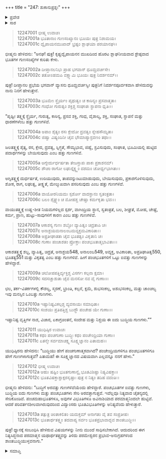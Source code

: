+++
title = "247: ಶುಕಾನುಪ್ರಶ್ನಃ"
+++

<details><summary>ಪ್ರವೇಶ</summary>


।।   ಓಂ ಓಂ ನಮೋ ನಾರಾಯಣಾಯ।।   ಶ್ರೀ ವೇದವ್ಯಾಸಾಯ ನಮಃ ।।

ಶ್ರೀ ಕೃಷ್ಣದ್ವೈಪಾಯನ ವೇದವ್ಯಾಸ ವಿರಚಿತ  

**ಶ್ರೀ ಮಹಾಭಾರತ**

**ಶಾಂತಿ ಪರ್ವ**

**ಮೋಕ್ಷಧರ್ಮ ಪರ್ವ**

**ಅಧ್ಯಾಯ 247**


</details>

<details><summary>ಸಾರ</summary>

ಪಂಚಭೂತಗಳು, ಮನಸ್ಸು ಮತ್ತು ಬುದ್ಧಿಯ ಗುಣಗಳ ವರ್ಣನೆ (1-13).


</details>

> 12247001 ಭೀಷ್ಮ ಉವಾಚ।  
12247001a ಭೂತಾನಾಂ ಗುಣಸಂಖ್ಯಾನಂ ಭೂಯಃ ಪುತ್ರ ನಿಶಾಮಯ।  
12247001c ದ್ವೈಪಾಯನಮುಖಾದ್ ಭ್ರಷ್ಟಂ ಶ್ಲಾಘಯಾ ಪರಯಾನಘ।।

ಭೀಷ್ಮನು ಹೇಳಿದನು: “ಅನಘ! ಪುತ್ರ! ಕೃಷ್ಣದ್ವೈಪಾಯನನ ಮುಖದಿಂದ ಹೊರಟ ಶ್ಲಾಘನೀಯವಾದ ಶ್ರೇಷ್ಠವಾದ ಭೂತಗಳ ಗುಣಸಂಖ್ಯೆಗಳ ಕುರಿತು ಕೇಳು.

> 12247002a ದೀಪ್ತಾನಲನಿಭಃ ಪ್ರಾಹ ಭಗವಾನ್ ಧೂಮ್ರವರ್ಚಸೇ।  
12247002c ತತೋಽಹಮಪಿ ವಕ್ಷ್ಯಾಮಿ ಭೂಯಃ ಪುತ್ರ ನಿದರ್ಶನಮ್।।

ಪುತ್ರ! ದೀಪ್ತಾನಲ ಪ್ರಭೆಯ ಭಗವಾನ್ ವ್ಯಾಸನು ಧೂಮ್ರವರ್ಚಸ್ವೀ ಪುತ್ರನಿಗೆ ನಿದರ್ಶನಪೂರ್ವಕವಾಗಿ ಹೇಳಿದುದನ್ನು ನಾನು ನಿನಗೆ ಹೇಳುತ್ತೇನೆ.

> 12247003a ಭೂಮೇಃ ಸ್ಥೈರ್ಯಂ ಪೃಥುತ್ವಂ ಚ ಕಾಠಿನ್ಯಂ ಪ್ರಸವಾತ್ಮತಾ।  
12247003c ಗಂಧೋ ಗುರುತ್ವಂ ಶಕ್ತಿಶ್ಚ ಸಂಘಾತಃ ಸ್ಥಾಪನಾ ಧೃತಿಃ।।

“ಪೃಥ್ವೀ ತತ್ತ್ವಕ್ಕೆ ಸ್ಥೈರ್ಯ, ಗುರುತ್ವ, ಕಾಠಿನ್ಯ, ಪ್ರಸವ ಶಕ್ತಿ, ಗಂಧ, ವೈಶಾಲ್ಯ, ಶಕ್ತಿ, ಸಂಘಾತ, ಸ್ಥಾಪನೆ ಮತ್ತು ಧಾರಣೆಗಳೆಂಬ ಹತ್ತು ಗುಣಗಳಿವೆ.

> 12247004a ಅಪಾಂ ಶೈತ್ಯಂ ರಸಃ ಕ್ಲೇದೋ ದ್ರವತ್ವಂ ಸ್ನೇಹಸೌಮ್ಯತಾ।  
12247004c ಜಿಹ್ವಾ ವಿಷ್ಯಂದಿನೀ ಚೈವ ಭೌಮಾಪ್ಯಾಸ್ರವಣಂ ತಥಾ।।

ಜಲತತ್ತ್ವಕ್ಕೆ ಶೈತ್ಯ, ರಸ, ಕ್ಲೇದ, ದ್ರವತ್ವ, ಸ್ನಿಗ್ಧತೆ, ಸೌಮ್ಯಭಾವ, ಜಿಹ್ವೆ, ಸ್ರವಿಸುವುದು, ಸಂಘಾತ, ಭೂಮಿಯಲ್ಲಿ ಹುಟ್ಟಿದ ಪದಾರ್ಥಗಳನ್ನು ಬೇಯಿಸುವುದು ಎಂಬ ಹತ್ತು ಗುಣಗಳಿವೆ.

> 12247005a ಅಗ್ನೇರ್ದುರ್ಧರ್ಷತಾ ತೇಜಸ್ತಾಪಃ ಪಾಕಃ ಪ್ರಕಾಶನಮ್।  
12247005c ಶೌಚಂ ರಾಗೋ ಲಘುಸ್ತೈಕ್ಷ್ಣ್ಯಂ ದಶಮಂ ಚೋರ್ಧ್ವಭಾಗಿತಾ।।

ಅಗ್ನಿತತ್ತ್ವಕ್ಕೆ ದುರ್ಧರ್ಷತೆ, ಉರಿಯುವುದು, ತಾಪವನ್ನುಂಟುಮಾಡುವುದು, ಬೇಯಿಸುವುದು, ಪ್ರಕಾಶಗೊಳಿಸುವುದು, ಶೋಕ, ರಾಗ, ಲಘುತ್ವ, ತೀಕ್ಷ್ಣತೆ, ಮೇಲ್ಮುಖವಾಗಿ ಪಸರಿಸುವುದು ಎಂಬ ಹತ್ತು ಗುಣಗಳಿವೆ.

> 12247006a ವಾಯೋರನಿಯಮಃ ಸ್ಪರ್ಶೋ ವಾದಸ್ಥಾನಂ ಸ್ವತಂತ್ರತಾ।  
12247006c ಬಲಂ ಶೈಘ್ರ್ಯಂ ಚ ಮೋಹಶ್ಚ ಚೇಷ್ಟಾ ಕರ್ಮಕೃತಾ ಭವಃ।।

ವಾಯುತತ್ತ್ವಕ್ಕೆ ಉಷ್ಣ-ಶೀತ ನಿಯಮಗಳಿಲ್ಲದ ಸ್ಪರ್ಶ, ವಾಗಿಂದ್ರಿಯ ಸ್ಥಾನ, ಸ್ವತಂತ್ರತೆ, ಬಲ, ಶೀಘ್ರತೆ, ಮೋಹ, ಚೇಷ್ಟೆ, ಕರ್ಮ, ಪ್ರಾಣ, ಹುಟ್ಟು-ಸಾವುಗಳಿಗೆ ಕಾರಣ ಎಂಬ ಹತ್ತು ಗುಣಗಳಿವೆ.

> 12247007a ಆಕಾಶಸ್ಯ ಗುಣಃ ಶಬ್ದೋ ವ್ಯಾಪಿತ್ವಂ ಚಿದ್ರತಾಪಿ ಚ।  
12247007c ಅನಾಶ್ರಯಮನಾಲಂಬಮವ್ಯಕ್ತಮವಿಕಾರಿತಾ।।  
12247008a ಅಪ್ರತೀಘಾತತಾ ಚೈವ ಭೂತತ್ವಂ ವಿಕೃತಾನಿ ಚ।  
12247008c ಗುಣಾಃ ಪಂಚಾಶತಂ ಪ್ರೋಕ್ತಾಃ ಪಂಚಭೂತಾತ್ಮಭಾವಿತಾಃ।।

ಆಕಾಶತತ್ತ್ವಕ್ಕೆ ಶಬ್ದ, ವ್ಯಾಪಿತ್ವ, ಚಿದ್ರತೆ, ಅನಾಶ್ರಯ548, ಅನಾಲಂಬ549, ಅವ್ಯಕ್ತ, ಅವಿಕಾರಿತಾ, ಅಪ್ರತಿಘಾತಿತ್ವ550, ಭೂತತ್ವ551 ಮತ್ತು ವಿಕೃತತ್ವ ಎಂಬ ಹತ್ತು ಗುಣಗಳಿವೆ. ಹೀಗೆ ಪಂಚಭೂತಗಳಿಗೆ ಒಟ್ಟು ಐವತ್ತು ಗುಣಗಳನ್ನು ಹೇಳಿದ್ದಾರೆ.

> 12247009a ಚಲೋಪಪತ್ತಿರ್ವ್ಯಕ್ತಿಶ್ಚ ವಿಸರ್ಗಃ ಕಲ್ಪನಾ ಕ್ಷಮಾ।  
12247009c ಸದಸಚ್ಚಾಶುತಾ ಚೈವ ಮನಸೋ ನವ ವೈ ಗುಣಾಃ।।

ಛಲ, ತರ್ಕ-ವಿತರ್ಕಗಳಲ್ಲಿ ಕೌಶಲ್ಯ, ಸ್ಮರಣೆ, ಭ್ರಾಂತಿ, ಕಲ್ಪನೆ, ಕ್ಷಮೆ, ಶುಭಸಂಕಲ್ಪ, ಅಶುಭಸಂಕಲ್ಪ, ಮತ್ತು ಚಾಂಚಲ್ಯ ಇವು ಮನಸ್ಸಿನ ಒಂಬತ್ತು ಗುಣಗಳು.

> 12247010a ಇಷ್ಟಾನಿಷ್ಟವಿಕಲ್ಪಶ್ಚ ವ್ಯವಸಾಯಃ ಸಮಾಧಿತಾ।  
12247010c ಸಂಶಯಃ ಪ್ರತಿಪತ್ತಿಶ್ಚ ಬುದ್ಧೌ ಪಂಚೇಹ ಯೇ ಗುಣಾಃ।।

ಇಷ್ಟಾನಿಷ್ಟ ವೃತ್ತಿಗಳ ನಾಶ, ವಿಚಾರ, ಏಕಾಗ್ರಚಿಂತನೆ, ಸಂದೇಹ ಮತ್ತು ನಿಶ್ಚಯ ಈ ಐದು ಬುದ್ಧಿಯ ಗುಣಗಳು.””

> 12247011 ಯುಧಿಷ್ಠಿರ ಉವಾಚ।  
12247011a ಕಥಂ ಪಂಚಗುಣಾ ಬುದ್ಧಿಃ ಕಥಂ ಪಂಚೇಂದ್ರಿಯಾ ಗುಣಾಃ।  
12247011c ಏತನ್ಮೇ ಸರ್ವಮಾಚಕ್ಷ್ವ ಸೂಕ್ಷ್ಮಜ್ಞಾನಂ ಪಿತಾಮಹ।।

ಯುಧಿಷ್ಠಿರನು ಹೇಳಿದನು: “ಬುದ್ಧಿಯು ಹೇಗೆ ಪಂಚಗುಣಾತ್ಮಕವಾಗಿದೆ? ಪಂಚೇಂದ್ರಿಯಗಳಿಗೂ ಪಂಚಭೂತಗಳಿಗೂ ಹೇಗೆ ಗುಣಗಳಾಗುತ್ತವೆ? ಪಿತಾಮಹ! ಈ ಸೂಕ್ಷ್ಮಜ್ಞಾನದ ವಿಷಯವಾಗಿ ಎಲ್ಲವನ್ನೂ ನನಗೆ ಹೇಳು.”

> 12247012 ಭೀಷ್ಮ ಉವಾಚ।  
12247012a ಆಹುಃ ಷಷ್ಟಿಂ ಭೂತಗುಣಾನ್ವೈ
	ಭೂತವಿಶಿಷ್ಟಾ ನಿತ್ಯವಿಷಕ್ತಾಃ।  
> 12247012c ಭೂತವಿಷಕ್ತಾಶ್ಚಾಕ್ಷರಸೃಷ್ಟಾಃ
	ಪುತ್ರ ನ ನಿತ್ಯಂ ತದಿಹ ವದಂತಿ।।  

ಭೀಷ್ಮನು ಹೇಳಿದನು: “ಬುದ್ಧಿಗೆ ಅರವತ್ತು ಗುಣಗಳಿವೆಯೆಂದು ಹೇಳಿದ್ದಾರೆ. ಪಂಚಭೂತಗಳ ಐವತ್ತು ಗುಣಗಳು, ಬುದ್ಧಿಯ ಐದು ಗುಣಗಳು ಮತ್ತು ಪಂಚಭೂತಗಳು ಸೇರಿ ಅರವತ್ತಾಗುತ್ತವೆ. ಇವೆಲ್ಲವೂ ನಿತ್ಯವಾದ ಚೈತನ್ಯದಲ್ಲಿ ಸೇರಿಕೊಂಡಿವೆ. ಪಂಚಮಹಾಭೂತಗಳೂ, ಅವುಗಳ ವಿಭೂತಿಗಳೂ ಅವಿನಾಶಿಯಾದ ಪರಮಾತ್ಮನಿಂದಲೇ ಹುಟ್ಟಿವೆ. ಆದರೆ ಪರಿವರ್ತನಶೀಲವಾಗಿರುವುದರಿಂದ ವಿದ್ವಾಂಸರು ಭೂತವಿಭೂತಿಗಳನ್ನು ಅನಿತ್ಯವೆಂದು ಹೇಳುತ್ತಾರೆ.

> 12247013a ತತ್ಪುತ್ರ ಚಿಂತಾಕಲಿತಂ ಯದುಕ್ತಮ್
       ಅನಾಗತಂ ವೈ ತವ ಸಂಪ್ರತೀಹ।  
> 12247013c ಭೂತಾರ್ಥತತ್ತ್ವಂ ತದವಾಪ್ಯ ಸರ್ವಂ
       ಭೂತಪ್ರಭಾವಾದ್ಭವ ಶಾಂತಬುದ್ಧಿಃ।।  

ಪುತ್ರ! ಧ್ಯಾನಕ್ಕೆ ಸಂಬಂಧಿಸಿ ಹೇಳಿರುವ ವಿಷಯಗಳನ್ನು ನೀನು ಮುಂದೆ ಸಾಧಿಸಬೇಕಾಗಿದೆ. ಆದುದರಿಂದ ಈಗ ನಿತ್ಯಸಿದ್ಧನಾದ ಪರಮಾತ್ಮನ ಯಥಾರ್ಥತತ್ತ್ವವನ್ನು ತಿಳಿದು ಪರಮೇಶ್ವರನ ಪ್ರಭಾವ-ಅನುಗ್ರಹಗಳಿಂದ ಶಾಂತಬುದ್ಧಿಯುಳ್ಳವನಾಗು.”


<details><summary>ಸಮಾಪ್ತಿ</summary>

ಇತಿ ಶ್ರೀಮಹಾಭಾರತೇ ಶಾಂತಿಪರ್ವಣಿ ಮೋಕ್ಷಧರ್ಮಪರ್ವಣಿ ಶುಕಾನುಪ್ರಶ್ನೇ ಸಪ್ತಚತ್ವಾರಿಂಶಾಧಿಕದ್ವಿಶತತಮೋಽಧ್ಯಾಯಃ।।  
ಇದು ಶ್ರೀಮಹಾಭಾರತದಲ್ಲಿ ಶಾಂತಿಪರ್ವದಲ್ಲಿ ಮೋಕ್ಷಧರ್ಮಪರ್ವದಲ್ಲಿ ಶುಕಾನುಪ್ರಶ್ನ ಎನ್ನುವ ಇನ್ನೂರಾನಲ್ವತ್ತೇಳನೇ ಅಧ್ಯಾಯವು.


</details>
